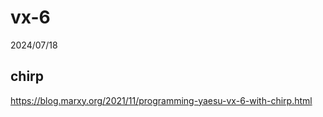 # vx-6
2024/07/18




## chirp
https://blog.marxy.org/2021/11/programming-yaesu-vx-6-with-chirp.html
